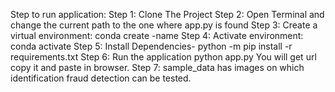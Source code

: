 Step to run application:
Step 1:	Clone The Project
Step 2: Open Terminal and change the current path to the one where app.py is found
Step 3: Create a virtual environment:
        conda create -name <environment name>
Step 4: Activate environment:
        conda activate <environment name>
Step 5: Install Dependencies-
        python -m pip install -r requirements.txt
Step 6: Run the application
        python app.py
You will get url copy it and paste in browser.
Step 7: sample_data has images on which identification fraud detection can be tested.

